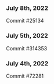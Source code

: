 ### July 8th, 2022

Commit #25134

### July 5th, 2022

Commit #314353


### July 4th, 2022

Commit #72281
